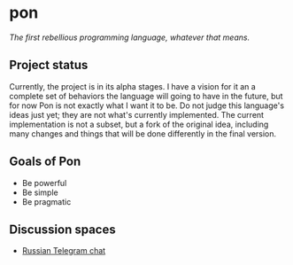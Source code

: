 # pon

*The first rebellious programming language, whatever that means.*

## Project status

Currently, the project is in its alpha stages. I have a vision for it an a complete set of behaviors the language will going to have in the future, but for now Pon is not exactly what I want it to be. Do not judge this language's ideas just yet; they are not what's currently implemented. The current implementation is not a subset, but a fork of the original idea, including many changes and things that will be done differently in the final version.

## Goals of Pon

* Be powerful
* Be simple
* Be pragmatic

## Discussion spaces

* [Russian Telegram chat](https://t.me/+iKLFLYwAn7diM2Qy)
